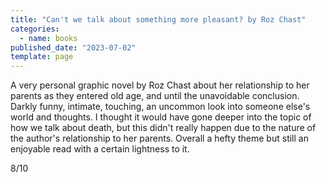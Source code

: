 ```yaml
---
title: "Can't we talk about something more pleasant? by Roz Chast"
categories:
  - name: books
published_date: "2023-07-02"
template: page
---
```


A very personal graphic novel by Roz Chast about her relationship to her parents as they entered old age, and until the unavoidable conclusion. Darkly funny, intimate, touching, an uncommon look into someone else's world and thoughts. I thought it would have gone deeper into the topic of how we talk about death, but this didn't really happen due to the nature of the author's relationship to her parents. Overall a hefty theme but still an enjoyable read with a certain lightness to it.

8/10
